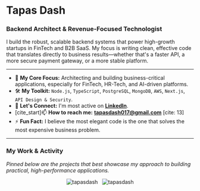 # Tapas Dash

### Backend Architect & Revenue-Focused Technologist

I build the robust, scalable backend systems that power high-growth startups in FinTech and B2B SaaS. My focus is writing clean, effective code that translates directly to business results—whether that's a faster API, a more secure payment gateway, or a more stable platform.

---

- 🔭 **My Core Focus:** Architecting and building business-critical applications, especially for FinTech, HR-Tech, and AI-driven platforms.
- 🛠️ **My Toolkit:** `Node.js`, `TypeScript`, `PostgreSQL`, `MongoDB`, `AWS`, `Next.js`, `API Design & Security`.
- 🤝 **Let's Connect:** I'm most active on [**LinkedIn**](https://www.linkedin.com/in/tapas-dash-41374a138/).
- [cite_start]📫 **How to reach me:** [**tapasdash017@gmail.com**](mailto:tapasdash017@gmail.com) [cite: 13]
- ⚡ **Fun Fact:** I believe the most elegant code is the one that solves the most expensive business problem.

---

### My Work & Activity

*Pinned below are the projects that best showcase my approach to building practical, high-performance applications.*

<p align="center">
  <img src="https://github-readme-stats.vercel.app/api/top-langs?username=tapasdash&show_icons=true&locale=en&layout=compact" alt="tapasdash" />
  &nbsp;
  <img src="https://github-readme-streak-stats.herokuapp.com/?user=tapasdash&" alt="tapasdash" />
</p>
